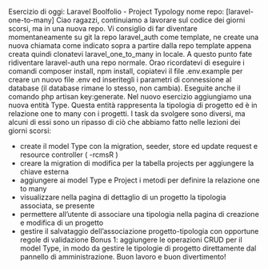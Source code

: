 Esercizio di oggi: Laravel Boolfolio - Project Typology
nome repo: [laravel-one-to-many]
Ciao ragazzi,
continuiamo a lavorare sul codice dei giorni scorsi, ma in una nuova repo.
Vi consiglio di far diventare momentaneamente su git la repo laravel_auth come template, ne create una nuova chiamata come indicato sopra a partire dalla repo template appena creata quindi clonatevi laravel_one_to_many in locale. A questo punto fate ridiventare laravel-auth una repo normale. Orao ricordatevi di eseguire i comandi composer install, npm install, copiatevi il file .env.example per creare un nuovo file .env ed inseritegli i parametri di connessione al database (il database rimane lo stesso, non cambia). Eseguite anche il comando php artisan key:generate.
Nel nuovo esercizio aggiungiamo una nuova entità Type. Questa entità rappresenta la tipologia di progetto ed è in relazione one to many con i progetti.
I task da svolgere sono diversi, ma alcuni di essi sono un ripasso di ciò che abbiamo fatto nelle lezioni dei giorni scorsi:
- create il model Type con la migration, seeder, store ed update request e resource controller ( -rcmsR )
- creare la migration di modifica per la tabella projects per aggiungere la chiave esterna
- aggiungere ai model Type e Project i metodi per definire la relazione one to many
- visualizzare nella pagina di dettaglio di un progetto la tipologia associata, se presente
- permettere all’utente di associare una tipologia nella pagina di creazione e modifica di un progetto
- gestire il salvataggio dell’associazione progetto-tipologia con opportune regole di validazione
Bonus 1:
aggiungere le operazioni CRUD per il model Type, in modo da gestire le tipologie di progetto direttamente dal pannello di amministrazione.
Buon lavoro e buon divertimento!